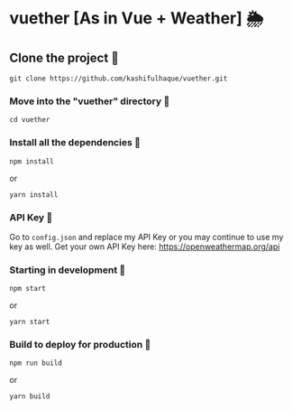 # vuether [As in Vue + Weather] 🌦

## Clone the project 👥
```
git clone https://github.com/kashifulhaque/vuether.git
```

### Move into the "vuether" directory 📂
```
cd vuether
```

### Install all the dependencies 📃
```
npm install
```
or
```
yarn install
```

### API Key 🔑
Go to ```config.json``` and replace my API Key or you may continue to use my key as well. Get your own API Key here: https://openweathermap.org/api

### Starting in development 🤖
```
npm start
```
or
```
yarn start
```

### Build to deploy for production 🚀
```
npm run build
```
or
```
yarn build
```

